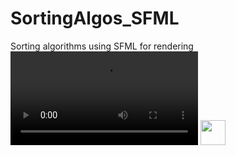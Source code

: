 # SortingAlgos_SFML
Sorting algorithms using SFML for rendering
![Alt Text](https://i.gyazo.com/fca2cc80d4184791065117d4e92e6623.mp4)
<img src="https://i.gyazo.com/fca2cc80d4184791065117d4e92e6623.mp4" width="40" height="40" />
